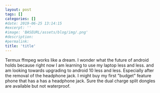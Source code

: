```yaml
---
layout: post
tags: []
categories: []
#date: 2019-06-25 13:14:15
#excerpt: ''
#image: 'BASEURL/assets/blog/img/.png'
#description:
#permalink:
title: 'title'
---
```



Termux ffmpeg works like a dream. I wonder what the future of android holds because right now I am learning to use my laptop less and less. and am looking towards upgrading to android 10 less and less. Especially after the removal of the headphone jack. I might buy my first "budget" feature phone that has a has a headphone jack. Sure the dual charge split dongles are available but not waterproof. 
